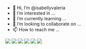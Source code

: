 
- 👋 Hi, I’m @isabellyvaleria
- 👀 I’m interested in ...
- 🌱 I’m currently learning ...
- 💞️ I’m looking to collaborate on ...
- 📫 How to reach me ...

<!---
isabellyvaleria/isabellyvaleria is a ✨ special ✨ repository because its `README.md` (this file) appears on your GitHub profile.
You can click the Preview link to take a look at your changes.
---> 
![](https://media.tenor.com/iYL_TseFwQ4AAAAM/anime.gif)
![](https://media.tenor.com/-h0K1Q2pBSkAAAAM/ycaro-carlos-ycaro.gif)
![](https://media.tenor.com/baNbzkcdYNYAAAAC/222.gif)
![](https://media.tenor.com/-4B-umaVHjUAAAAM/its-me-dark-soul.gif)
![](https://media.tenor.com/gPJjJGIoobYAAAAC/anime-sad.gif)
![](https://media.tenor.com/CxMgJc45VtgAAAAM/anime-sad.gif)
